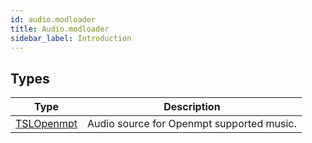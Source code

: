 ```yaml
---
id: audio.modloader
title: Audio.modloader
sidebar_label: Introduction
---
```



## Types
| Type | Description |
|---|---|
| [TSLOpenmpt](../../audio/audio.modloader/tslopenmpt) | Audio source for Openmpt supported music. |


